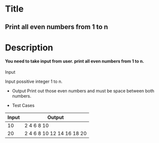 # Title
## Print all even numbers from 1 to n
# Description
#### You need to take input from user. print all even numbers from 1 to n.


Input

Input possitive integer  1 to n.


- Output
 Print out those even numbers and must be space between both numbers.

- Test Cases 

|  Input |    Output                 |
| ------ | ------------------------- |
|  10    | 2 4 6 8 10                |
|  20    | 2 4 6 8 10 12 14 16 18 20 |
